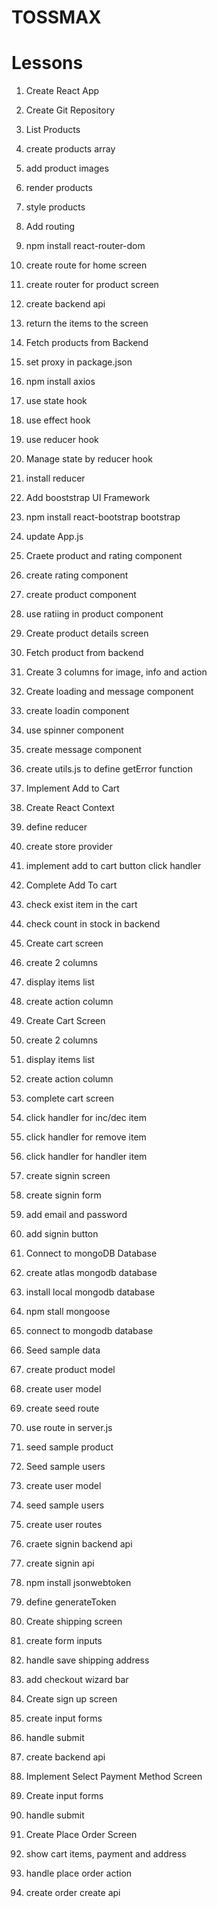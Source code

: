 # TOSSMAX

# Lessons

1. Create React App
2. Create Git Repository

3. List Products
4. create products array
5. add product images
6. render products
7. style products

8. Add routing
9. npm install react-router-dom
10. create route for home screen
11. create router for product screen

12. create backend api
13. return the items to the screen

14. Fetch products from Backend
15. set proxy in package.json
16. npm install axios
17. use state hook
18. use effect hook
19. use reducer hook

20. Manage state by reducer hook
21. install reducer

22. Add booststrap UI Framework
23. npm install react-bootstrap bootstrap
24. update App.js

25. Craete product and rating component
26. create rating component
27. create product component
28. use ratiing in product component

29. Create product details screen
30. Fetch product from backend
31. Create 3 columns for image, info and action

32. Create loading and message component
33. create loadin component
34. use spinner component
35. create message component
36. create utils.js to define getError function

37. Implement Add to Cart
38. Create React Context
39. define reducer
40. create store provider
41. implement add to cart button click handler

42. Complete Add To cart
43. check exist item in the cart
44. check count in stock in backend

45. Create cart screen
46. create 2 columns
47. display items list
48. create action column

49. Create Cart Screen
50. create 2 columns
51. display items list
52. create action column

53. complete cart screen
54. click handler for inc/dec item
55. click handler for remove item
56. click handler for handler item

57. create signin screen
58. create signin form
59. add email and password
60. add signin button

61. Connect to mongoDB Database
62. create atlas mongodb database
63. install local mongodb database
64. npm stall mongoose
65. connect to mongodb database

66. Seed sample data
67. create product model
68. create user model
69. create seed route
70. use route in server.js
71. seed sample product

72. Seed sample users
73. create user model
74. seed sample users
75. create user routes

76. craete signin backend api
77. create signin api
78. npm install jsonwebtoken
79. define generateToken

80. Create shipping screen
81. create form inputs
82. handle save shipping address
83. add checkout wizard bar

84. Create sign up screen
85. create input forms
86. handle submit
87. create backend api

88. Implement Select Payment Method Screen
89. Create input forms
90. handle submit

91. Create Place Order Screen
92. show cart items, payment and address
93. handle place order action
94. create order create api

